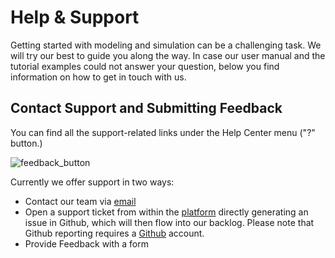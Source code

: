 # Help & Support

Getting started with modeling and simulation can be a challenging task. We will try our best to guide you along the way. In case our user manual and the tutorial examples could not answer your question, below you find information on how to get in touch with us.

## Contact Support and Submitting Feedback

You can find all the support-related links under the Help Center menu ("?" button.)

![feedback_button](https://github.com/ITISFoundation/osparc-manual/assets/18575092/ca11886a-057e-4105-8642-64e587a5e18c)

Currently we offer support in two ways:
* Contact our team via [email](mailto:support@osparc.io)  
* Open a support ticket from within the [platform](https://osparc.io) directly generating an issue in Github, which will then flow into our backlog.
Please note that Github reporting requires a [Github](https://github.com/) account.
* Provide Feedback with a form



